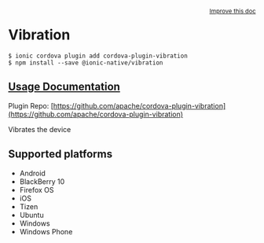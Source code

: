 <a style="float:right;font-size:12px;" href="http://github.com/ionic-team/ionic-native/edit/master/src/@ionic-native/plugins/vibration/index.ts#L1">
  Improve this doc
</a>

# Vibration

```
$ ionic cordova plugin add cordova-plugin-vibration
$ npm install --save @ionic-native/vibration
```

## [Usage Documentation](https://ionicframework.com/docs/native/vibration/)

Plugin Repo: [https://github.com/apache/cordova-plugin-vibration](https://github.com/apache/cordova-plugin-vibration)

Vibrates the device

## Supported platforms
- Android
- BlackBerry 10
- Firefox OS
- iOS
- Tizen
- Ubuntu
- Windows
- Windows Phone



